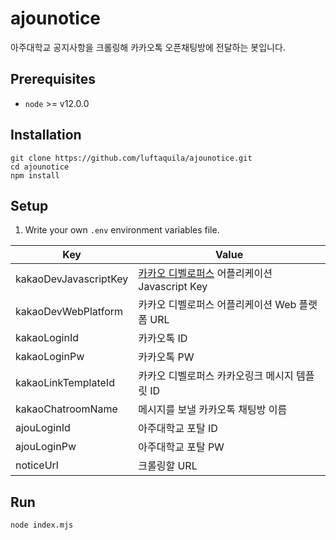 # ajounotice
아주대학교 공지사항을 크롤링해 카카오톡 오픈채팅방에 전달하는 봇입니다.

## Prerequisites
* `node` >= v12.0.0

## Installation
```Shell
git clone https://github.com/luftaquila/ajounotice.git
cd ajounotice
npm install
```
## Setup
1. Write your own `.env` environment variables file.

|Key|Value|
|---|-----|
|kakaoDevJavascriptKey|[카카오 디벨로퍼스](https://developers.kakao.com/) 어플리케이션 Javascript Key|
|kakaoDevWebPlatform|카카오 디벨로퍼스 어플리케이션 Web 플랫폼 URL|
|kakaoLoginId|카카오톡 ID|
|kakaoLoginPw|카카오톡 PW|
kakaoLinkTemplateId|카카오 디벨로퍼스 카카오링크 메시지 템플릿 ID|
|kakaoChatroomName|메시지를 보낼 카카오톡 채팅방 이름|
|ajouLoginId|아주대학교 포탈 ID|
|ajouLoginPw|아주대학교 포탈 PW|
|noticeUrl|크롤링할 URL|

## Run
```
node index.mjs
```

